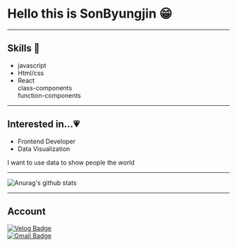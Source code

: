 # Hello this is SonByungjin 😁
___
## Skills 📝
- javascript
- Html/css
- React<br/>
  class-components<br/>
  function-components
___
## Interested in...💗
- Frontend Developer
- Data Visualization

I want to use data to show people the world
___
![Anurag's github stats](https://github-readme-stats.vercel.app/api?username=SonByungjin&show_icons=true&theme=cobalt)
___
## Account
[![Velog Badge](http://img.shields.io/badge/-Velog-green?style=flat-square&link=https://velog.io/@sgyos000)](https://velog.io/@sgyos000)
<br>
[![Gmail Badge](https://img.shields.io/badge/Gmail-d14836?style=flat-square&logo=Gmail&logoColor=white&link=mailto:sgyos000@gmail.com)](mailto:sgyos000@gmail.com)
